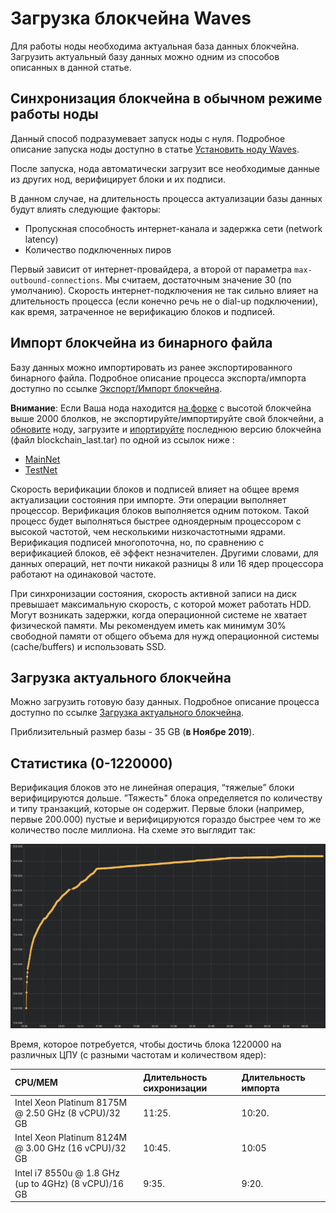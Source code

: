 # Загрузка блокчейна Waves

Для работы ноды необходима актуальная база данных блокчейна. Загрузить актуальный базу данных можно одним из способов описанных в данной статье.

## Синхронизация блокчейна в обычном режиме работы ноды

Данный способ подразумевает запуск ноды с нуля. Подробное описание запуска ноды доступно в статье [Установить ноду Waves](/ru/waves-node/how-to-install-a-node/how-to-install-a-node).

После запуска, нода автоматически загрузит все необходимые данные из других нод, верифицирует блоки и их подписи.

В данном случае, на длительность процесса актуализации базы данных будут влиять следующие факторы:

* Пропускная способность интернет-канала и задержка сети (network latency)
* Количество подключенных пиров

Первый зависит от интернет-провайдера, а второй от параметра `max-outbound-connections`. Мы считаем, достаточным значение 30 (по умолчанию). Скорость интернет-подключения не так сильно влияет на длительность процесса (если конечно речь не о dial-up подключении), как время, затраченное не верификацию блоков и подписей.

## Импорт блокчейна из бинарного файла

Базу данных можно импортировать из ранее экспортированного бинарного файла. Подробное описание процесса экспорта/импорта доступно по ссылке [Экспорт/Импорт блокчейна](/ru/waves-node/options-for-getting-actual-blockchain/import-from-the-blockchain).

**Внимание**: Если Ваша нода находится [на форке](/ru/waves-node#работа-с-форками) с высотой блокчейна выше 2000 блолков, не экспортируйте/импортируйте свой блокчейни, а [обновите](/ru/waves-node/upgrading) ноду, загрузите и [ипортируйте](/ru/waves-node/options-for-getting-actual-blockchain/import-from-the-blockchain) последнюю версию блокчейна (файл blockchain_last.tar) по одной из ссылок ниже :

* [MainNet](http://blockchain.wavesnodes.com/)
* [TestNet](http://blockchain-testnet.wavesnodes.com/)

Скорость верификации блоков и подписей влияет на общее время актуализации состояния при импорте. Эти операции выполняет процессор. Верификация блоков выполняется одним потоком. Такой процесс будет выполняться быстрее одноядерным процессором с высокой частотой, чем несколькими низкочастотными ядрами. Верификация подписей многопоточна, но, по сравнению с верификацией блоков, её эффект незначителен. Другими словами, для данных операций, нет почти никакой разницы 8 или 16 ядер процессора работают на одинаковой частоте.

При синхронизации состояния, скорость активной записи на диск превышает максимальную скорость, с которой может работать HDD. Могут возникать задержки, когда операционной системе не хватает физической памяти. Мы рекомендуем иметь как минимум 30% свободной памяти от общего объема для нужд операционной системы (cache/buffers) и использовать SSD.

## Загрузка актуального блокчейна

Можно загрузить готовую базу данных. Подробное описание процесса доступно по ссылке [Загрузка актуального блокчейна](/ru/waves-node/options-for-getting-actual-blockchain/state-downloading-and-applying).

Приблизительный размер базы - 35 GB (**в Ноябре 2019**).

## Статистика \(0-1220000\)

Верификация блоков это не линейная операция, “тяжелые” блоки верифицируются дольше. ”Тяжесть" блока определяется по количеству и типу транзакций, которые он содержит. Первые блоки (например, первые 200.000) пустые и верифицируются гораздо быстрее чем то же количество после миллиона. На схеме это выглядит так:

![1](./_assets/statistics_blocks_receiving.png)

Время, которое потребуется, чтобы достичь блока 1220000 на различных ЦПУ (с разными частотам и количеством ядер):

| CPU/MEM | Длительность сихронизации | Длительность импорта |
| :--- | :--- | :--- |
| Intel Xeon Platinum 8175M @ 2.50 GHz \(8 vCPU\)/32 GB | 11:25. | 10:20. |
| Intel Xeon Platinum 8124M @ 3.00 GHz \(16 vCPU\)/32 GB | 10:45. | 10:05 |
| Intel i7 8550u @ 1.8 GHz \(up to 4GHz\) \(8 vCPU\)/16 GB | 9:35. | 9:20. |
